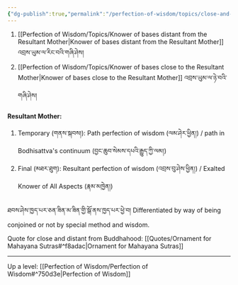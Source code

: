 ```yaml
---
{"dg-publish":true,"permalink":"/perfection-of-wisdom/topics/close-and-distant-from-the-mother/"}
---
```


1. [[Perfection of Wisdom/Topics/Knower of bases distant from the Resultant Mother\|Knower of bases distant from the Resultant Mother]] འབྲས་ཡུམ་ལ་རིང་བའི་གཞི་ཤེས།
2. [[Perfection of Wisdom/Topics/Knower of bases close to the Resultant Mother\|Knower of bases close to the Resultant Mother]] འབྲས་ཡུམ་ལ་ཉེ་བའི་གཞི་ཤེས།

**Resultant Mother:**
1. Temporary (གནས་སྐབས།): 
   Path perfection of wisdom (ལམ་ཤེར་ཕྱིན།) / path in Bodhisattva's continuum (བྱང་ཆུབ་སེམས་དཔའི་རྒྱུད་ཀྱི་ལམ།)
2. Final (མཐར་ཐུག): 
   Resultant perfection of wisdom (འབྲས་བུ་ཤེས་ཕྱིན།) / Exalted Knower of All Aspects (རྣམ་མཁྱེན།)

ཐབས་ཤེས་ཁྱད་པར་ཅན་ཟིན་མ་ཟིན་གྱི་སྒོ་ནས་ཁྱད་པར་ཕྱེ་བ།
Differentiated by way of being conjoined or not by special method and wisdom.

Quote for close and distant from Buddhahood: [[Quotes/Ornament for Mahayana Sutras#^f8adac\|Ornament for Mahayana Sutras]]

---
Up a level: [[Perfection of Wisdom/Perfection of Wisdom#^750d3e\|Perfection of Wisdom]]